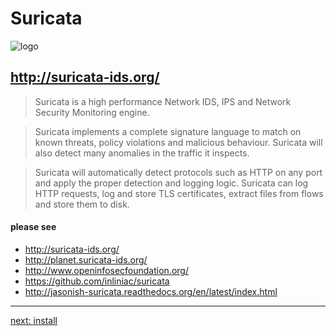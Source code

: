 # Suricata

![logo](https://idsips.files.wordpress.com/2012/09/suricata.png)

## http://suricata-ids.org/

> Suricata is a high performance Network IDS, IPS and Network Security Monitoring engine.

> Suricata implements a complete signature language to match on known threats, policy violations and malicious behaviour. Suricata will also detect many anomalies in the traffic it inspects.

> Suricata will automatically detect protocols such as HTTP on any port and apply the proper detection and logging logic. Suricata can log HTTP requests, log and store TLS certificates, extract files from flows and store them to disk.

#### please see

 * http://suricata-ids.org/
 * http://planet.suricata-ids.org/
 * http://www.openinfosecfoundation.org/
 *  https://github.com/inliniac/suricata
 *  http://jasonish-suricata.readthedocs.org/en/latest/index.html

----

 [next: install](AppGetInstall.md)
